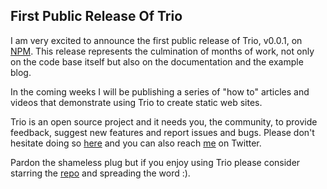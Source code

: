 <!--
template: articlepage
title: Trio v0.0.1 | Trio Blog
appendToTarget: true
category: releases
tag: v0.0.1
articleTitle: Trio v0.0.1
-->
## First Public Release Of Trio

I am very excited to announce the first public release of Trio, v0.0.1, on <a target="_blank" href="https://www.npmjs.com/package/@4awpawz/trio">NPM</a>. This release represents the culmination of months of work, not only on the code base itself but also on the documentation and the example blog.
<!-- end -->

In the coming weeks I will be publishing a series of "how to" articles and videos that demonstrate using Trio to create static web sites.

Trio is an open source project and it needs you, the community, to provide feedback, suggest new features and report issues and bugs. Please don't hesitate doing so <a target="_blank" href="https://github.com/4awpawz/trio/issues">here</a> and you can also reach <a target="_blank" href="https://twitter.com/jefftschwartz">me</a> on Twitter.

Pardon the shameless plug but if you enjoy using Trio please consider starring the <a target="_blank" href="https://github.com/4awpawz/trio">repo</a> and spreading the word :).